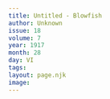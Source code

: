 ```yaml
---
title: Untitled - Blowfish
author: Unknown
issue: 18
volume: 7
year: 1917
month: 28
day: VI
tags:
layout: page.njk
image:
---
```






